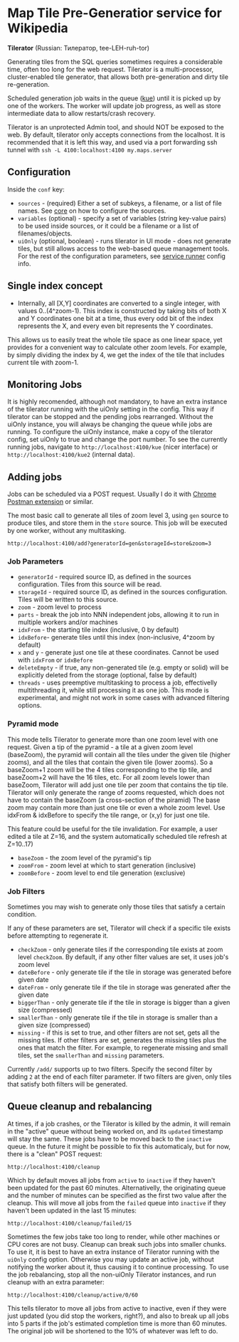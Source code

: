 # Map Tile Pre-Generatior service for Wikipedia

**Tilerator** (Russian: Тилератор, tee-LEH-ruh-tor)

Generating tiles from the SQL queries sometimes requires a considerable time, often too long for the web request.
Tilerator is a multi-processor, cluster-enabled tile generator, that allows both pre-generation and dirty tile re-generation.

Scheduled generation job waits in the queue ([kue](https://github.com/Automattic/kue)) until it is picked up by one
of the workers. The worker will update job progress, as well as store intermediate data to allow restarts/crash recovery.

Tilerator is an unprotected Admin tool, and should NOT be exposed to the web. By default, tilerator only accepts
connections from the localhost. It is recommended that it is left this way, and used via a port forwarding ssh tunnel with `ssh -L 4100:localhost:4100 my.maps.server`

## Configuration
Inside the `conf` key:
* `sources` - (required) Either a set of subkeys, a filename, or a list of file names.  See [core](https://github.com/kartotherian/kartotherian-core) on how to configure the sources.
* `variables` (optional) - specify a set of variables (string key-value pairs) to be used inside sources, or it could be a filename or a list of filenames/objects.
* `uiOnly` (optional, boolean) - runs tilerator in UI mode - does not generate tiles, but still allows access to the web-based queue management tools.
For the rest of the configuration parameters, see [service runner](https://github.com/wikimedia/service-runner) config info.

## Single index concept
* Internally, all [X,Y] coordinates are converted to a single integer, with values 0..(4^zoom-1). This index is constructed
by taking bits of both X and Y coordinates one bit at a time, thus every odd bit of the index represents the X, and every even bit represents the Y coordinates.

This allows us to easily treat the whole tile space as one linear space, yet provides for a convenient way to calculate other zoom levels.
For example, by simply dividing the index by 4, we get the index of the tile that includes current tile with zoom-1.

## Monitoring Jobs
It is highly recomended, although not mandatory, to have an extra instance of the tilerator running with the uiOnly setting in the config.
This way if tilerator can be stopped and the pending jobs rearranged. Without the uiOnly instance, you will always be changing the queue
while jobs are running.  To configure the uiOnly instance, make a copy of the tilerator config, set uiOnly to true and change the port number.
To see the currently running jobs, navigate to `http://localhost:4100/kue` (nicer interface) or `http://localhost:4100/kue2` (internal data).

## Adding jobs
Jobs can be scheduled via a POST request. Usually I do it with [Chrome Postman extension](https://chrome.google.com/webstore/detail/postman/fhbjgbiflinjbdggehcddcbncdddomop?hl=en) or similar.

The most basic call to generate all tiles of zoom level 3, using `gen` source to produce tiles, and store them in the `store` source.  This job will be executed by one worker, without any multitasking.
```
http://localhost:4100/add?generatorId=gen&storageId=store&zoom=3
```
### Job Parameters
* `generatorId` - required source ID, as defined in the sources configuration. Tiles from this source will be read.
* `storageId` - required source ID, as defined in the sources configuration. Tiles will be written to this source.
* `zoom` - zoom level to process
* `parts` - break the job into NNN independent jobs, allowing it to run in multiple workers and/or machines
* `idxFrom` - the starting tile index (inclusive, 0 by default)
* `idxBefore`- generate tiles until this index (non-inclusive, 4^zoom by default)
* `x` and `y` - generate just one tile at these coordinates. Cannot be used with `idxFrom` or `idxBefore`
* `deleteEmpty` - if true, any non-generated tile (e.g. empty or solid) will be explicitly deleted from the storage (optional, false by default)
* `threads` - uses preemptive multitasking to process a job, effectivelly multithreading it, while still processing it as one job. This mode is experimental, and might not work in some cases with advanced filtering options.

### Pyramid mode
This mode tells Tilerator to generate more than one zoom level with one request. Given a tip of the pyramid - a tile at a given zoom level (baseZoom),
the pyramid will contain all the tiles under the given tile (higher zooms), and all the tiles that contain the given tile (lower zooms).
So a baseZoom+1 zoom will be the 4 tiles corresponding to the tip tile, and baseZoom+2 will have the 16 tiles, etc.
For all zoom levels lower than baseZoom, Tilerator will add just one tile per zoom that contains the tip tile.
Tilerator will only generate the range of zooms requested, which does not have to contain the baseZoom (a cross-section of the piramid)
The base zoom may contain more than just one tile or even a whole zoom level. Use idxFrom & idxBefore to specify the tile range, or (x,y) for just one tile.

This feature could be useful for the tile invalidation. For example, a user edited a tile at Z=16, and the system automatically scheduled tile refresh at Z=10..17)

* `baseZoom` - the zoom level of the pyramid's tip
* `zoomFrom` - zoom level at which to start generation (inclusive)
* `zoomBefore` - zoom level to end tile generation (exclusive)

### Job Filters
Sometimes you may wish to generate only those tiles that satisfy a certain condition.

If any of these parameters are set, Tilerator will check if a specific tile exists before attempting to regenerate it.
* `checkZoom` - only generate tiles if the corresponding tile exists at zoom level `checkZoom`.  By default, if any other filter values are set, it uses job's zoom level
* `dateBefore` - only generate tile if the tile in storage was generated before given date
* `dateFrom` - only generate tile if the tile in storage was generated after the given date
* `biggerThan` - only generate tile if the tile in storage is bigger than a given size (compressed)
* `smallerThan` - only generate tile if the tile in storage is smaller than a given size (compressed)
* `missing` - if this is set to true, and other filters are not set, gets all the missing tiles.
If other filters are set, generates the missing tiles plus the ones that match the filter.
For example, to regenerate missing and small tiles, set the `smallerThan` and `missing` parameters.

Currently `/add/` supports up to two filters. Specify the second filter by adding `2` at the end of each filter parameter.
If two filters are given, only tiles that satisfy both filters will be generated.

## Queue cleanup and rebalancing
At times, if a job crashes, or the Tilerator is killed by the admin, it will remain in the "active" queue without being worked on,
and its `updated` timestamp will stay the same.  These jobs have to be moved back to the `inactive` queue.
In the future it might be possible to fix this automaticaly, but for now, there is a "clean" POST request:
```
http://localhost:4100/cleanup
```
Which by default moves all jobs from `active` to `inactive` if they haven't been updated for the past 60 minutes.
Alternativelly, the originating queue and the number of minutes can be specified as the first two value after the cleanup.
This will move all jobs from the `failed` queue into `inactive` if they haven't been updated in the last 15 minutes:
```
http://localhost:4100/cleanup/failed/15
```
Sometimes the few jobs take too long to render, while other machines or CPU cores are not busy. Cleanup can break such jobs
into smaller chunks. To use it, it is best to have an extra instance of Tilerator running with the `uiOnly` config option.
Otherwise you may update an active job, without notifying the worker about it, thus causing it to continue processing.
To use the job rebalancing, stop all the non-uiOnly Tilerator instances, and run cleanup with an extra parameter:
```
http://localhost:4100/cleanup/active/0/60
```
This tells tilerator to move all jobs from active to inactive, even if they were just updated (you did stop the workers, right?),
and also to break up all jobs into 5 parts if the job's estimated completion time is more than 60 minutes.  The original job
will be shortened to the 10% of whatever was left to do.

